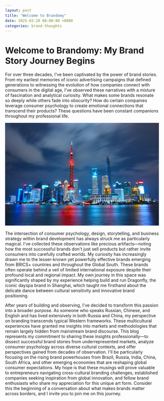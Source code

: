 ```yaml
---
layout: post
title: "Welcome to Brandomy"
date: 2025-03-20 08:00:00 +0800
categories: brand-thoughts
---
```


# Welcome to Brandomy: My Brand Story Journey Begins

For over three decades, I've been captivated by the power of brand stories. From my earliest memories of iconic advertising campaigns that defined generations to witnessing the evolution of how companies connect with consumers in the digital age, I've observed these narratives with a mixture of fascination and analytical curiosity. What makes some brands resonate so deeply while others fade into obscurity? How do certain companies leverage consumer psychology to create emotional connections that transcend their products? These questions have been constant companions throughout my professional life.

![Funky Pudong skyline at night](/assets/images/jekyll_test_image_6.jpg)

The intersection of consumer psychology, design, storytelling, and business strategy within brand development has always struck me as particularly magical. I've collected these observations like precious artifacts—noting how the most successful brands don't just sell products but rather invite consumers into carefully crafted worlds. My curiosity has increasingly drawn me to the lesser-known yet powerfully effective brands emerging from BRICS+ countries and throughout the Global South. These brands often operate behind a veil of limited international exposure despite their profound local and regional impact. My own journey in this space was significantly shaped by my experience helping build and run Dragonfly, the iconic dayspa brand in Shanghai, which taught me firsthand about the delicate dance between cultural sensitivity and innovative brand positioning.

After years of building and observing, I've decided to transform this passion into a broader purpose. As someone who speaks Russian, Chinese, and English and has lived extensively in both Russia and China, my perspective on branding transcends typical Western frameworks. These multicultural experiences have granted me insights into markets and methodologies that remain largely hidden from mainstream brand discourse. This blog represents my commitment to sharing these insights professionally—to dissect successful brand stories from underrepresented markets, analyze consumer psychology across diverse cultural contexts, and offer perspectives gained from decades of observation. I'll be particularly focusing on the rising brand powerhouses from Brazil, Russia, India, China, South Africa, and other emerging economies that are reshaping global consumer expectations. My hope is that these musings will prove valuable to entrepreneurs navigating cross-cultural branding challenges, established companies seeking inspiration from global innovation, and fellow brand enthusiasts who share my appreciation for this unique art form. Consider this the beginning of a conversation about what makes brands matter across borders, and I invite you to join me on this journey.